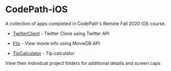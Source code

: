 # CodePath-iOS

A collection of apps completed in CodePath's Remote Fall 2020 iOS course.

- [TwitterClient](https://github.com/kzhang01/CodePath-iOS/tree/master/twitter) - Twitter Clone using Twitter API

- [Flix](https://github.com/kzhang01/CodePath-iOS/tree/master/Flix) - View movie info using MovieDB API

- [TipCalculator](https://github.com/kzhang01/CodePath-iOS/tree/master/tip) - Tip calculator

View their individual project folders for additional details and screen caps
